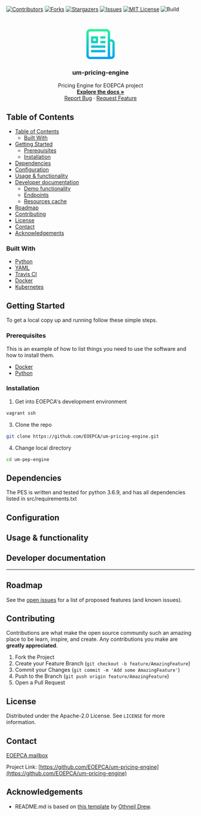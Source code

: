 [![Contributors][contributors-shield]][contributors-url]
[![Forks][forks-shield]][forks-url]
[![Stargazers][stars-shield]][stars-url]
[![Issues][issues-shield]][issues-url]
[![MIT License][license-shield]][license-url]
![Build][build-shield]

<!-- PROJECT LOGO -->
<br />
<p align="center">
  <a href="https://github.com/EOEPCA/um-pricing-engine">
    <img src="images/logo.png" alt="Logo" width="80" height="80">
  </a>

  <h3 align="center">um-pricing-engine</h3>

  <p align="center">
    Pricing Engine for EOEPCA project
    <br />
    <a href="https://eoepca.github.io/um-pricing-engine/"><strong>Explore the docs »</strong></a>
    <br />
    <a href="https://github.com/EOEPCA/um-pricing-engine/issues">Report Bug</a>
    ·
    <a href="https://github.com/EOEPCA/um-pricing-engine/issues">Request Feature</a>
  </p>
</p>

## Table of Contents

- [Table of Contents](#table-of-contents)
  - [Built With](#built-with)
- [Getting Started](#getting-started)
  - [Prerequisites](#prerequisites)
  - [Installation](#installation)
- [Dependencies](#dependencies)
- [Configuration](#configuration)
- [Usage & functionality](#usage--functionality)
- [Developer documentation](#developer-documentation)
  - [Demo functionality](#demo-functionality)
  - [Endpoints](#endpoints)
  - [Resources cache](#resources-cache)
- [Roadmap](#roadmap)
- [Contributing](#contributing)
- [License](#license)
- [Contact](#contact)
- [Acknowledgements](#acknowledgements)

<!-- ABOUT THE PROJECT -->

### Built With

- [Python](https://www.python.org//)
- [YAML](https://yaml.org/)
- [Travis CI](https://travis-ci.com/)
- [Docker](https://docker.com)
- [Kubernetes](https://kubernetes.io)

<!-- GETTING STARTED -->

## Getting Started

To get a local copy up and running follow these simple steps.

### Prerequisites

This is an example of how to list things you need to use the software and how to install them.

- [Docker](https://www.docker.com/)
- [Python](https://www.python.org//)

### Installation

1. Get into EOEPCA's development environment

```sh
vagrant ssh
```

3. Clone the repo

```sh
git clone https://github.com/EOEPCA/um-pricing-engine.git
```

4. Change local directory

```sh
cd um-pep-engine
```
## Dependencies
The PES is written and tested for python 3.6.9, and has all dependencies listed in src/requirements.txt

## Configuration

## Usage & functionality

## Developer documentation

--------

## Roadmap

See the [open issues](https://github.com/EOEPCA/um-pricing-engine/issues) for a list of proposed features (and known issues).


## Contributing

Contributions are what make the open source community such an amazing place to be learn, inspire, and create. Any contributions you make are **greatly appreciated**.

1. Fork the Project
2. Create your Feature Branch (`git checkout -b feature/AmazingFeature`)
3. Commit your Changes (`git commit -m 'Add some AmazingFeature'`)
4. Push to the Branch (`git push origin feature/AmazingFeature`)
5. Open a Pull Request

<!-- LICENSE -->

## License

Distributed under the Apache-2.0 License. See `LICENSE` for more information.

## Contact

[EOEPCA mailbox](eoepca.systemteam@telespazio.com)

Project Link: [https://github.com/EOEPCA/um-pricing-engine](https://github.com/EOEPCA/um-pricing-engine)

## Acknowledgements

- README.md is based on [this template](https://github.com/othneildrew/Best-README-Template) by [Othneil Drew](https://github.com/othneildrew).


[contributors-shield]: https://img.shields.io/github/contributors/EOEPCA/um-pricing-engine.svg?style=flat-square
[contributors-url]: https://github.com/EOEPCA/um-pricing-engine/graphs/contributors
[forks-shield]: https://img.shields.io/github/forks/EOEPCA/um-pricing-engine.svg?style=flat-square
[forks-url]: https://github.com/EOEPCA/um-pricing-engine/network/members
[stars-shield]: https://img.shields.io/github/stars/EOEPCA/um-pricing-engine.svg?style=flat-square
[stars-url]: https://github.com/EOEPCA/um-pricing-engine/stargazers
[issues-shield]: https://img.shields.io/github/issues/EOEPCA/um-pricing-engine.svg?style=flat-square
[issues-url]: https://github.com/EOEPCA/um-pricing-engine/issues
[license-shield]: https://img.shields.io/github/license/EOEPCA/um-pricing-engine.svg?style=flat-square
[license-url]: https://github.com/EOEPCA/um-pricing-engine/blob/master/LICENSE
[build-shield]: https://www.travis-ci.com/EOEPCA/um-pricing-engine.svg?branch=master